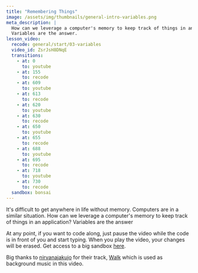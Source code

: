 ```yaml
---
title: "Remembering Things"
image: /assets/img/thumbnails/general-intro-variables.png
meta_description: |
  How can we leverage a computer's memory to keep track of things in an application? 
  Variables are the answer.
lesson_video:
  recode: general/start/03-variables
  video_id: ZsrJsH8DNqE
  transitions:
    - at: 0
      to: youtube
    - at: 155
      to: recode
    - at: 609
      to: youtube
    - at: 613
      to: recode
    - at: 620
      to: youtube
    - at: 630
      to: recode
    - at: 650
      to: youtube
    - at: 655
      to: recode
    - at: 688
      to: youtube
    - at: 695
      to: recode
    - at: 718
      to: youtube
    - at: 730
      to: recode
  sandbox: bonsai
---
```

It's difficult to get anywhere in life without memory. Computers are in a similar situation. 
How can we leverage a computer's memory to keep track of things in an application? 
Variables are the answer

At any point, if you want to code along, just pause the video while the code is in front of you
and start typing. When you play the video, your changes will be erased. Get access to a big
sandbox <a href="/sandbox/" target="_blank">here</a>.

Big thanks to <a href="https://soundcloud.com/nirvanajakujo" target="_blank">nirvanajakujo</a>
for their track, <a href="https://soundcloud.com/nirvanajakujo/walk" target="_blank">Walk</a> 
which is used as background music in this video.
